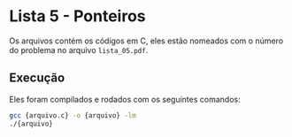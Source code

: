# Lista 5 - Ponteiros

Os arquivos contém os códigos em C, eles estão nomeados com o número do problema no arquivo `lista_05.pdf`.

## Execução
Eles foram compilados e rodados com os seguintes comandos:
```bash
gcc {arquivo.c} -o {arquivo} -lm
./{arquivo}
```